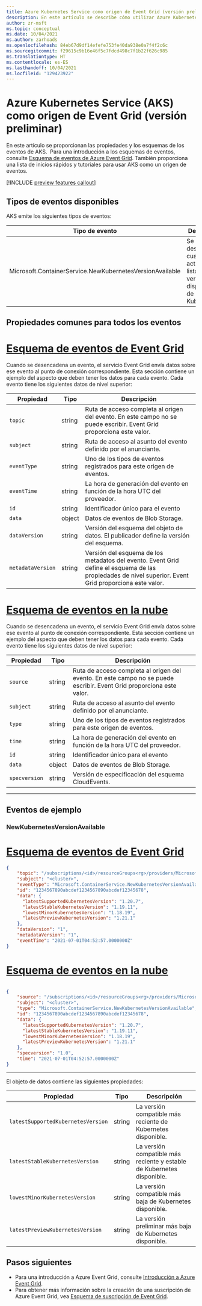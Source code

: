 ```yaml
---
title: Azure Kubernetes Service como origen de Event Grid (versión preliminar)
description: En este artículo se describe cómo utilizar Azure Kubernetes Service como origen de eventos de Event Grid. Proporciona el esquema y los vínculos a los artículos de procedimientos y tutorial.
author: zr-msft
ms.topic: conceptual
ms.date: 10/04/2021
ms.author: zarhoads
ms.openlocfilehash: 84eb67d9df14efefe753fe40da938e0a7f4f2c6c
ms.sourcegitcommit: f29615c9b16e46f5c7fdcd498c7f1b22f626c985
ms.translationtype: HT
ms.contentlocale: es-ES
ms.lasthandoff: 10/04/2021
ms.locfileid: "129423922"
---
```

# <a name="azure-kubernetes-service-aks-as-an-event-grid-source-preview"></a>Azure Kubernetes Service (AKS) como origen de Event Grid (versión preliminar)

En este artículo se proporcionan las propiedades y los esquemas de los eventos de AKS.  Para una introducción a los esquemas de eventos, consulte [Esquema de eventos de Azure Event Grid](event-schema.md). También proporciona una lista de inicios rápidos y tutoriales para usar AKS como un origen de eventos.

[!INCLUDE [preview features callout](../aks/includes/preview/preview-callout.md)]

## <a name="available-event-types"></a>Tipos de eventos disponibles

AKS emite los siguientes tipos de eventos:

|    Tipo de evento                                             |    Descripción                                                       |
|-----------------------------------------------------------|----------------------------------------------------------------------|
| Microsoft.ContainerService.NewKubernetesVersionAvailable  | Se desencadena cuando se actualiza la lista de versiones disponibles de Kubernetes. |

## <a name="properties-common-to-all-events"></a>Propiedades comunes para todos los eventos

# <a name="event-grid-event-schema"></a>[Esquema de eventos de Event Grid](#tab/event-grid-event-schema)
Cuando se desencadena un evento, el servicio Event Grid envía datos sobre ese evento al punto de conexión correspondiente.
Esta sección contiene un ejemplo del aspecto que deben tener los datos para cada evento. Cada evento tiene los siguientes datos de nivel superior:

|     Propiedad          |     Tipo     |     Descripción                                                                                                                                |
|-----------------------|--------------|------------------------------------------------------------------------------------------------------------------------------------------------|
|    `topic`              |    string    |    Ruta de acceso completa al origen del evento. En este campo no se puede escribir. Event Grid proporciona este valor.                                      |
|    `subject`            |    string    |    Ruta de acceso al asunto del evento definido por el anunciante.                                                                                              |
|    `eventType`          |    string    |    Uno de los tipos de eventos registrados para este origen de eventos.                                                                                  |
|    `eventTime`          |    string    |    La hora de generación del evento en función de la hora UTC del proveedor.                                                                         |
|    `id`                 |    string    |    Identificador único para el evento                                                                                                            |
|    `data`               |    object    |    Datos de eventos de Blob Storage.                                                                                                                    |
|    `dataVersion`        |    string    |    Versión del esquema del objeto de datos. El publicador define la versión del esquema.                                                          |
|    `metadataVersion`    |    string    |    Versión del esquema de los metadatos del evento. Event Grid define el esquema de las propiedades de nivel superior. Event Grid proporciona este valor.    |

# <a name="cloud-event-schema"></a>[Esquema de eventos en la nube](#tab/cloud-event-schema)

Cuando se desencadena un evento, el servicio Event Grid envía datos sobre ese evento al punto de conexión correspondiente.
Esta sección contiene un ejemplo del aspecto que deben tener los datos para cada evento. Cada evento tiene los siguientes datos de nivel superior:

|     Propiedad          |     Tipo     |     Descripción                                                                                                                                |
|-----------------------|--------------|------------------------------------------------------------------------------------------------------------------------------------------------|
|    `source`              |    string    |    Ruta de acceso completa al origen del evento. En este campo no se puede escribir. Event Grid proporciona este valor.                                      |
|    `subject`            |    string    |    Ruta de acceso al asunto del evento definido por el anunciante.                                                                                              |
|    `type`          |    string    |    Uno de los tipos de eventos registrados para este origen de eventos.                                                                                  |
|    `time`          |    string    |    La hora de generación del evento en función de la hora UTC del proveedor.                                                                         |
|    `id`                 |    string    |    Identificador único para el evento                                                                                                            |
|    `data`               |    object    |    Datos de eventos de Blob Storage.                                                                                                                    |
| `specversion` | string | Versión de especificación del esquema CloudEvents. |

---

## <a name="example-events"></a>Eventos de ejemplo

### <a name="newkubernetesversionavailable"></a>NewKubernetesVersionAvailable

# <a name="event-grid-event-schema"></a>[Esquema de eventos de Event Grid](#tab/event-grid-event-schema)

```json
{
    "topic": "/subscriptions/<id>/resourceGroups<rg>/providers/Microsoft.ContainerService/managedClusters/<cluster>",
    "subject": "<cluster>",
    "eventType": "Microsoft.ContainerService.NewKubernetesVersionAvailable",
    "id": "1234567890abcdef1234567890abcdef12345678",
    "data": {
      "latestSupportedKubernetesVersion": "1.20.7",
      "latestStableKubernetesVersion": "1.19.11",
      "lowestMinorKubernetesVersion": "1.18.19",
      "latestPreviewKubernetesVersion": "1.21.1"
    },
    "dataVersion": "1",
    "metadataVersion": "1",
    "eventTime": "2021-07-01T04:52:57.0000000Z"
}
```
# <a name="cloud-event-schema"></a>[Esquema de eventos en la nube](#tab/cloud-event-schema)

```json

{
    "source": "/subscriptions/<id>/resourceGroups<rg>/providers/Microsoft.ContainerService/managedClusters/<cluster>",
    "subject": "<cluster>",
    "type": "Microsoft.ContainerService.NewKubernetesVersionAvailable",
    "id": "1234567890abcdef1234567890abcdef12345678",
    "data": {
      "latestSupportedKubernetesVersion": "1.20.7",
      "latestStableKubernetesVersion": "1.19.11",
      "lowestMinorKubernetesVersion": "1.18.19",
      "latestPreviewKubernetesVersion": "1.21.1"
    },
    "specversion": "1.0",
    "time": "2021-07-01T04:52:57.0000000Z"
}
```

---

El objeto de datos contiene las siguientes propiedades:

|    Propiedad                        | Tipo   | Descripción                                                  |
|------------------------------------|--------|--------------------------------------------------------------|
| `latestSupportedKubernetesVersion` | string | La versión compatible más reciente de Kubernetes disponible.        |
| `latestStableKubernetesVersion`    | string | La versión compatible más reciente y estable de Kubernetes disponible. |
| `lowestMinorKubernetesVersion`     | string | La versión compatible más baja de Kubernetes disponible.        |
| `latestPreviewKubernetesVersion`   | string | La versión preliminar más baja de Kubernetes disponible.          |

## <a name="next-steps"></a>Pasos siguientes

* Para una introducción a Azure Event Grid, consulte [Introducción a Azure Event Grid](overview.md).
* Para obtener más información sobre la creación de una suscripción de Azure Event Grid, vea [Esquema de suscripción de Event Grid](subscription-creation-schema.md).